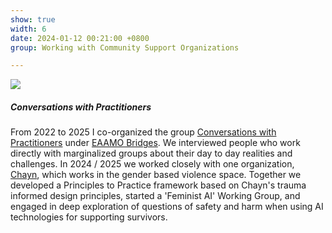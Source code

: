 ```yaml
---
show: true
width: 6
date: 2024-01-12 00:21:00 +0800
group: Working with Community Support Organizations

---
```

<div>
<div class="d-flex align-items-center justify-content-center">
  <img src="{{ 'assets/images/covers/EAAMO_logo.png' | relative_url }}" class="img-fluid rounded-xl"> 
</div>
  <div class="card-body">
    <h5 class="card-title">Conversations with Practitioners</h5>
    <p class="card-text">
      From 2022 to 2025 I co-organized the group <a href="https://bridges.eaamo.org/working_groups/conversations-with-practitioners/">Conversations with Practitioners</a> under <a href="https://bridges.eaamo.org/">EAAMO Bridges</a>. We interviewed people who work directly with marginalized groups about their day to day realities and challenges. In 2024 / 2025 we worked closely with one organization, <a href="https://www.chayn.co">Chayn</a>, which works in the gender based violence space. Together we developed a Principles to Practice framework based on Chayn's trauma informed design principles, started a 'Feminist AI' Working Group, and engaged in deep exploration of questions of safety and harm when using AI technologies for supporting survivors.
    </p>
    
  </div>
</div>
